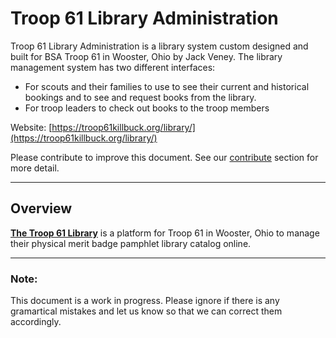 # Troop 61 Library Administration

Troop 61 Library Administration is a library system custom designed and built for BSA Troop 61 in Wooster, Ohio by Jack Veney. The library management system has two different interfaces: 
  - For scouts and their families to use to see their current and historical bookings and to see and request books from the library.
  - For troop leaders to check out books to the troop members
 
Website: [https://troop61killbuck.org/library/](https://troop61killbuck.org/library/)

Please contribute to improve this document. See our [contribute](contribute.md) section for more detail.

---

## Overview

**[The Troop 61 Library](https://librarika.com)** is a platform for Troop 61 in Wooster, Ohio to manage their physical 
merit badge pamphlet library catalog online.

--- 

### Note: 

This document is a work in progress. Please ignore if there is any gramartical mistakes and let us 
know so that we can correct them accordingly.
